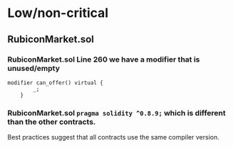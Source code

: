 # Low/non-critical

## RubiconMarket.sol

### RubiconMarket.sol Line 260 we have a modifier that is unused/empty 

```
modifier can_offer() virtual { 
        _;
    }
```

### RubiconMarket.sol  ```pragma solidity ^0.8.9;``` which is different than the other contracts.

Best practices suggest that all contracts use the same compiler version.

